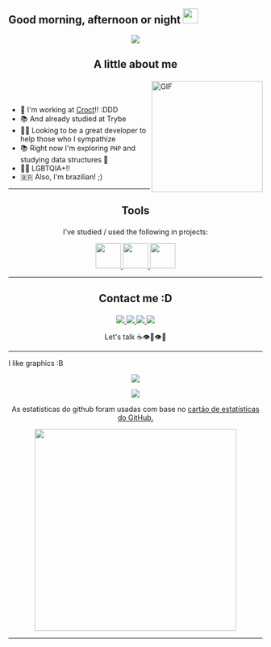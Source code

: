 ## Good morning, afternoon or night <img src="https://camo.githubusercontent.com/e8e7b06ecf583bc040eb60e44eb5b8e0ecc5421320a92929ce21522dbc34c891/68747470733a2f2f6d656469612e67697068792e636f6d2f6d656469612f6876524a434c467a6361737252346961377a2f67697068792e676966" width=30px>

<p align="middle">
 <a href="https://ibb.co/pnMwdZ4"><img src="https://i.ibb.co/KmKpgXD/Sem-t-tulo-1.gif" border="0"></a> 
</p>

## <p align="center">A little about me</p>

<img src="https://thumbs.gfycat.com/MeagerLonelyBluebreastedkookaburra-max-1mb.gif" align="right" alt="GIF" height="220px">

<br>

<br>

- 💼 I'm working at [Croct](https://croct.com/)!! :DDD  
- 📚 And already studied at Trybe
- 👨‍💻 Looking to be a great developer to help those who I sympathize
- 📚 Right now I'm exploring `PHP` and studying data structures 🚀
- 🏳️‍🌈 LGBTQIA+!!
- 🇧🇷 Also, I'm brazilian! ;) 

---

## <p align="center">Tools</p>

<p align="center">I've studied / used the following in projects:</p>

<p align="center">
  <a href="https://www.typescriptlang.org/" target="_blank">
   <code><img height="50px" src="https://cdn.jsdelivr.net/gh/devicons/devicon/icons/typescript/typescript-original.svg"></code>
  </a>
  <a href="https://docs.python.org/3/" target="_blank">
   <code><img height="50" src="https://cdn.jsdelivr.net/gh/devicons/devicon/icons/python/python-original.svg"></code>
  </a>
 <a href="https://www.php.net/docs.php" target="_blank">
  <code><img height="50" src="https://cdn.jsdelivr.net/gh/devicons/devicon/icons/php/php-original.svg" /></code>
 </a>
</p>

---

## <p align="center">Contact me :D</p>

<p align="center">
 <a href="https://www.linkedin.com/in/denis-rossati/" target="_blank" >
  <img src="https://img.shields.io/badge/LinkedIn-0077B5?style=for-the-badge&logo=linkedin&logoColor=white" />
 </a>
 <a href="https://twitter.com/chubby_cows" target="_blank" >
  <img src="https://img.shields.io/badge/Twitter-1DA1F2?style=for-the-badge&logo=twitter&logoColor=white" />
 </a>
 <a href="https://t.me/Dpdkekdmdk" target="_blank" >
  <img src="https://img.shields.io/badge/Telegram-2CA5E0?style=for-the-badge&logo=telegram&logoColor=white" />
 </a>
 <a href="https://discord.com/users/828752326001033276" target="_blank" >
  <img src="https://img.shields.io/badge/Discord-7289DA?style=for-the-badge&logo=discord&logoColor=white" />
 </a>
</p>

<p align="center">
  Let's talk ☕👁️👄👁️💅
</p>
 
---

I like graphics :B

<p align="center">
  <img heigth="200px" src="https://github-readme-stats.vercel.app/api?username=denis-rossati&theme=vue&show_icons=true" />
</p>

<p align="center">
  <img heigth="200px" src="https://github-readme-stats.vercel.app/api/top-langs/?username=denis-rossati&theme=vue&show_icons=true" />
</p>

<p align="center">As estatísticas do github foram usadas com base no <a target="_blank" href="https://github.com/anuraghazra/github-readme-stats">cartão de estatísticas do GitHub.</a></p>

<p align="center">
  <a href="https://wakatime.com"><img src="https://wakatime.com/share/@dcb74db7-14a8-4cd4-9b2e-2d6537bd4809/b5c08511-b04e-4065-a65a-2d53731faa1c.png" height="400px"/></a>
</p>

---
